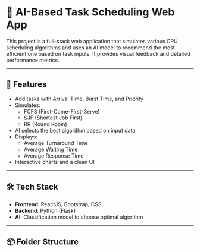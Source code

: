 # 🧠 AI-Based Task Scheduling Web App

This project is a full-stack web application that simulates various CPU scheduling algorithms and uses an AI model to recommend the most efficient one based on task inputs. It provides visual feedback and detailed performance metrics.

---

## 🚀 Features

- Add tasks with Arrival Time, Burst Time, and Priority
- Simulates:
  - FCFS (First-Come-First-Serve)
  - SJF (Shortest Job First)
  - RR (Round Robin)
- AI selects the best algorithm based on input data
- Displays:
  - Average Turnaround Time
  - Average Waiting Time
  - Average Response Time
- Interactive charts and a clean UI

---

## 🛠 Tech Stack

- **Frontend**: ReactJS, Bootstrap, CSS
- **Backend**: Python (Flask)
- **AI**: Classification model to choose optimal algorithm

---

## 📦 Folder Structure

